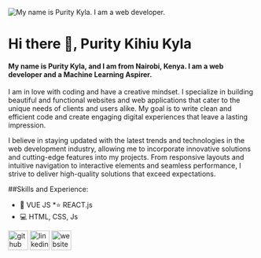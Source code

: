 
![My name is Purity Kyla. I am a web developer.](https://miro.medium.com/v2/resize:fit:1200/0*M4bxiCIjcTK-2Xr6.jpeg)
# Hi there 👋, Purity Kihiu Kyla 
#### My name is Purity Kyla, and I am from Nairobi, Kenya. I am a web developer and a Machine Learning Aspirer.


I am in love with coding and have a creative mindset. I specialize in building beautiful and functional websites and web applications that cater to the unique needs of clients and users alike. My goal is to write clean and efficient code and create engaging digital experiences that leave a lasting impression.

I believe in staying updated with the latest trends and technologies in the web development industry, allowing me to incorporate innovative solutions and cutting-edge features into my projects. From responsive layouts and intuitive navigation to interactive elements and seamless performance, I strive to deliver high-quality solutions that exceed expectations.

##Skills and Experience:
* 📱 VUE JS
*⭐ REACT.js
* 💻 HTML, CSS, Js 

[<img src='https://cdn.jsdelivr.net/npm/simple-icons@3.0.1/icons/github.svg' alt='github' height='40'>](https://github.com/https://github.com/Kylapurity) 
[<img src='https://cdn.jsdelivr.net/npm/simple-icons@3.0.1/icons/linkedin.svg' alt='linkedin' height='40'>](https://www.linkedin.com/in/https://www.linkedin.com/in/purity-kihiu-kyla//)  [<img src='https://cdn.jsdelivr.net/npm/simple-icons@3.0.1/icons/icloud.svg' alt='website' height='40'>](https://kylapurity.github.io/Resume/)  

